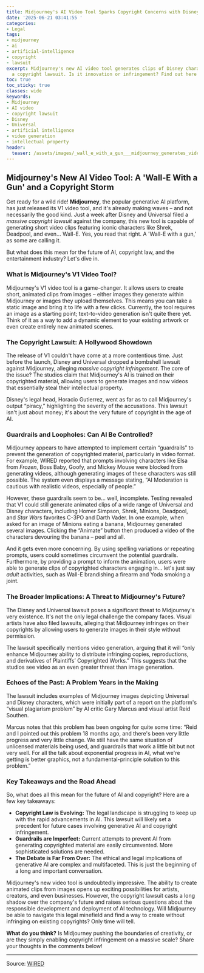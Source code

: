 ```yaml
---
title: Midjourney's AI Video Tool Sparks Copyright Concerns with Disney
date: '2025-06-21 03:41:55 '
categories:
- Legal
tags:
- midjourney
- ai
- artificial-intelligence
- copyright
- lawsuit
excerpt: Midjourney's new AI video tool generates clips of Disney characters, sparking
  a copyright lawsuit. Is it innovation or infringement? Find out here!
toc: true
toc_sticky: true
classes: wide
keywords:
- Midjourney
- AI video
- copyright lawsuit
- Disney
- Universal
- artificial intelligence
- video generation
- intellectual property
header:
  teaser: /assets/images/_wall_e_with_a_gun___midjourney_generates_videos_o_20250621034155.jpg
---
```


## Midjourney's New AI Video Tool: A 'Wall-E With a Gun' and a Copyright Storm

Get ready for a wild ride! **Midjourney**, the popular generative AI platform, has just released its V1 video tool, and it's already making waves – and not necessarily the good kind. Just a week after Disney and Universal filed a *massive copyright lawsuit* against the company, this new tool is capable of generating short video clips featuring iconic characters like Shrek, Deadpool, and even... Wall-E. Yes, you read that right. A 'Wall-E with a gun,' as some are calling it.

But what does this mean for the future of AI, copyright law, and the entertainment industry? Let's dive in.

### What is Midjourney's V1 Video Tool?

Midjourney's V1 video tool is a game-changer. It allows users to create short, animated clips from images – either images they generate within Midjourney or images they upload themselves. This means you can take a static image and bring it to life with a few clicks. Currently, the tool requires an image as a starting point; text-to-video generation isn't quite there yet. Think of it as a way to add a dynamic element to your existing artwork or even create entirely new animated scenes.

### The Copyright Lawsuit: A Hollywood Showdown

The release of V1 couldn't have come at a more contentious time. Just before the launch, Disney and Universal dropped a bombshell lawsuit against Midjourney, alleging *massive copyright infringement*. The core of the issue? The studios claim that Midjourney's AI is trained on their copyrighted material, allowing users to generate images and now videos that essentially steal their intellectual property.

Disney's legal head, Horacio Gutierrez, went as far as to call Midjourney's output “piracy,” highlighting the severity of the accusations. This lawsuit isn't just about money; it's about the very future of copyright in the age of AI.

### Guardrails and Loopholes: Can AI Be Controlled?

Midjourney appears to have attempted to implement certain “guardrails” to prevent the generation of copyrighted material, particularly in video format. For example, WIRED reported that prompts involving characters like Elsa from *Frozen*, Boss Baby, Goofy, and Mickey Mouse were blocked from generating videos, although generating images of these characters was still possible.  The system even displays a message stating, “AI Moderation is cautious with realistic videos, especially of people.”

However, these guardrails seem to be… well, incomplete.  Testing revealed that V1 could still generate animated clips of a wide range of Universal and Disney characters, including Homer Simpson, Shrek, Minions, Deadpool, and *Star Wars* favorites C-3PO and Darth Vader.  In one example, when asked for an image of Minions eating a banana, Midjourney generated several images.  Clicking the “Animate” button then produced a video of the characters devouring the banana – peel and all.

And it gets even more concerning. By using spelling variations or repeating prompts, users could sometimes circumvent the potential guardrails. Furthermore, by providing a prompt to inform the animation, users were able to generate clips of copyrighted characters engaging in… let's just say *adult* activities, such as Wall-E brandishing a firearm and Yoda smoking a joint.

### The Broader Implications: A Threat to Midjourney's Future?

The Disney and Universal lawsuit poses a significant threat to Midjourney's very existence. It's not the only legal challenge the company faces. Visual artists have also filed lawsuits, alleging that Midjourney infringes on their copyrights by allowing users to generate images in their style without permission. 

The lawsuit specifically mentions video generation, arguing that it will “only enhance Midjourney ability to distribute infringing copies, reproductions, and derivatives of Plaintiffs’ Copyrighted Works.” This suggests that the studios see video as an even greater threat than image generation.

### Echoes of the Past: A Problem Years in the Making

The lawsuit includes examples of Midjourney images depicting Universal and Disney characters, which were initially part of a report on the platform's “visual plagiarism problem” by AI critic Gary Marcus and visual artist Reid Southen. 

Marcus notes that this problem has been ongoing for quite some time: “Reid and I pointed out this problem 18 months ago, and there's been very little progress and very little change. We still have the same situation of unlicensed materials being used, and guardrails that work a little bit but not very well. For all the talk about exponential progress in AI, what we're getting is better graphics, not a fundamental-principle solution to this problem.”

### Key Takeaways and the Road Ahead

So, what does all this mean for the future of AI and copyright? Here are a few key takeaways:

*   **Copyright Law is Evolving:** The legal landscape is struggling to keep up with the rapid advancements in AI. This lawsuit will likely set a precedent for future cases involving generative AI and copyright infringement.
*   **Guardrails are Imperfect:** Current attempts to prevent AI from generating copyrighted material are easily circumvented. More sophisticated solutions are needed.
*   **The Debate is Far From Over:** The ethical and legal implications of generative AI are complex and multifaceted. This is just the beginning of a long and important conversation.

Midjourney's new video tool is undoubtedly impressive. The ability to create animated clips from images opens up exciting possibilities for artists, creators, and even businesses. However, the copyright lawsuit casts a long shadow over the company's future and raises serious questions about the responsible development and deployment of AI technology. Will Midjourney be able to navigate this legal minefield and find a way to create without infringing on existing copyrights? Only time will tell.

**What do you think?** Is Midjourney pushing the boundaries of creativity, or are they simply enabling copyright infringement on a massive scale? Share your thoughts in the comments below!

---

Source: [WIRED](https://www.wired.com/story/midjourney-generates-videos-of-disney-characters-amid-massive-copyright-lawsuit/)